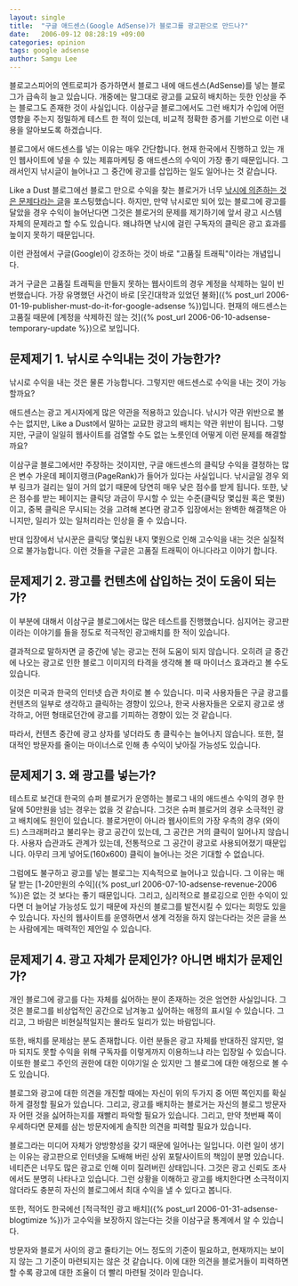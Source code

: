 ```yaml
---
layout: single
title:  "구글 애드센스(Google AdSense)가 블로그를 광고판으로 만드나?"
date:   2006-09-12 08:28:19 +09:00
categories: opinion
tags: google adsense
author: Samgu Lee
---
```

블로고스피어의 엔트로피가 증가하면서 블로그 내에 애드센스(AdSense)를 넣는 블로그가 급속히 늘고 있습니다. 개중에는 말그대로 광고를 교묘히 배치하는 듯한 인상을 주는 블로그도 존재한 것이 사실입니다. 이삼구글 블로그에서도 그런 배치가 수입에 어떤 영향을 주는지 정밀하게 테스트 한 적이 있는데, 비교적 정확한 증거를 기반으로 이런 내용을 알아보도록 하겠습니다.

블로그에서 애드센스를 넣는 이유는 매우 간단합니다. 현재 한국에서 진행하고 있는 개인 웹사이트에 넣을 수 있는 제휴마케팅 중 애드센스의 수익이 가장 좋기 때문입니다. 그래서인지 낚시글이 늘어나고 그 중간에 광고를 삽입하는 일도 일어나는 것 같습니다.

Like a Dust 블로그에선 블로그 만으로 수익을 찾는 블로거가 너무 [낚시에 의존하는 것은 문제다라는 글](http://dust.tistory.com/176)을 포스팅했습니다. 하지만, 만약 낚시로만 되어 있는 블로그에 광고를 달았을 경우 수익이 늘어난다면 그것은 블로거의 문제를 제기하기에 앞서 광고 시스템 자체의 문제라고 할 수도 있습니다. 왜냐하면 낚시에 걸린 구독자의 클릭은 광고 효과를 높이지 못하기 때문입니다.

이런 관점에서 구글(Google)이 강조하는 것이 바로 "고품질 트래픽"이라는 개념입니다.

과거 구글은 고품질 트래픽을 만들지 못하는 웹사이트의 경우 계정을 삭제하는 일이 빈번했습니다. 가장 유명했던 사건이 바로 [웃긴대학과 있었던 불화]({% post_url 2006-01-19-publisher-must-do-it-for-google-adsense %})입니다. 현재의 애드센스는 고품질 때문에 [계정을 삭제하진 않는 것]({% post_url 2006-06-10-adsense-temporary-update %})으로 보입니다.

## 문제제기 1. 낚시로 수익내는 것이 가능한가?

낚시로 수익을 내는 것은 물론 가능합니다. 그렇지만 애드센스로 수익을 내는 것이 가능할까요?

애드센스는 광고 게시자에게 많은 약관을 적용하고 있습니다. 낚시가 약관 위반으로 볼 수는 없지만, Like a Dust에서 말하는 교묘한 광고의 배치는 약관 위반이 됩니다. 그렇지만, 구글이 일일히 웹사이트를 검열할 수도 없는 노릇인데 어떻게 이런 문제를 해결할까요?

이삼구글 블로그에서만 주장하는 것이지만, 구글 애드센스의 클릭당 수익을 결정하는 많은 변수 가운데 페이지랭크(PageRank)가 들어가 있다는 사실입니다. 낚시글일 경우 외부 링크가 걸리는 일이 거의 없기 때문에 당연히 매우 낮은 점수를 받게 됩니다. 또한, 낮은 점수를 받는 페이지는 클릭당 과금이 무시할 수 있는 수준(클릭당 몇십원 혹은 몇원)이고, 중복 클릭은 무시되는 것을 고려해 본다면 광고주 입장에서는 완벽한 해결책은 아니지만, 일리가 있는 일처리라는 인상을 줄 수 있습니다.

반대 입장에서 낚시꾼은 클릭당 몇십원 내지 몇원으로 인해 고수익을 내는 것은 실질적으로 불가능합니다. 이런 것들을 구글은 고품질 트래픽이 아니다라고 이야기 합니다.

## 문제제기 2. 광고를 컨텐츠에 삽입하는 것이 도움이 되는가?

이 부분에 대해서 이삼구글 블로그에서는 많은 테스트를 진행했습니다. 심지어는 광고판이라는 이야기를 들을 정도로 적극적인 광고배치를 한 적이 있습니다.

결과적으로 말하자면 글 중간에 넣는 광고는 전혀 도움이 되지 않습니다. 오히려 글 중간에 나오는 광고로 인한 블로그 이미지의 타격을 생각해 볼 때 마이너스 효과라고 볼 수도 있습니다.

이것은 미국과 한국의 인터넷 습관 차이로 볼 수 있습니다. 미국 사용자들은 구글 광고를 컨텐츠의 일부로 생각하고 클릭하는 경향이 있으나, 한국 사용자들은 오로지 광고로 생각하고, 어떤 형태로던간에 광고를 기피하는 경향이 있는 것 같습니다.

따라서, 컨텐츠 중간에 광고 상자를 넣더라도 총 클릭수는 늘어나지 않습니다. 또한, 절대적인 방문자를 줄이는 마이너스로 인해 총 수익이 낮아질 가능성도 있습니다.

## 문제제기 3. 왜 광고를 넣는가?

테스트로 보건대 한국의 슈퍼 블로거가 운영하는 블로그 내의 애드센스 수익의 경우 한달에 50만원을 넘는 경우는 없을 것 같습니다. 그것은 슈퍼 블로거의 경우 소극적인 광고 배치에도 원인이 있습니다. 블로거만이 아니라 웹사이트의 가장 우측의 경우 (와이드) 스크래퍼라고 불리우는 광고 공간이 있는데, 그 공간은 거의 클릭이 일어나지 않습니다. 사용자 습관과도 관계가 있는데, 전통적으로 그 공간이 광고로 사용되어졌기 때문입니다. 아무리 크게 넣어도(160x600) 클릭이 늘어나는 것은 기대할 수 없습니다.

그럼에도 불구하고 광고를 넣는 블로그는 지속적으로 늘어나고 있습니다. 그 이유는 매달 받는 [1-20만원의 수익]({% post_url 2006-07-10-adsense-revenue-2006 %})은 없는 것 보다는 좋기 때문입니다. 그리고, 심리적으로 블로깅으로 인한 수익이 있다면 더 늘어날 가능성도 있기 때문에 자신의 블로그를 발전시킬 수 있다는 희망도 있을 수 있습니다. 자신의 웹사이트를 운영하면서 생계 걱정을 하지 않는다라는 것은 글을 쓰는 사람에게는 매력적인 제안일 수 있습니다.

## 문제제기 4. 광고 자체가 문제인가? 아니면 배치가 문제인가?

개인 블로그에 광고를 다는 자체를 싫어하는 분이 존재하는 것은 엄연한 사실입니다. 그것은 블로그를 비상업적인 공간으로 남겨놓고 싶어하는 애정의 표시일 수 있습니다. 그리고, 그 바람은 비현실적일지는 몰라도 일리가 있는 바람입니다.

또한, 배치를 문제삼는 분도 존재합니다. 이런 분들은 광고 자체를 반대하진 않지만, 얼마 되지도 못할 수익을 위해 구독자를 이렇게까지 이용하느냐 라는 입장일 수 있습니다. 이또한 블로그 주인의 권한에 대한 이야기일 순 있지만 그 블로그에 대한 애정으로 볼 수도 있습니다.

블로그와 광고에 대한 의견을 개진할 때에는 자신이 위의 두가지 중 어떤 쪽인지를 확실하게 결정할 필요가 있습니다. 그리고, 광고를 배치하는 블로거는 자신의 블로그 방문자자 어떤 것을 싫어하는지를 재빨리 파악할 필요가 있습니다. 그리고, 만약 첫번째 쪽이 우세하다면 문제를 삼는 방문자에게 솔직한 의견을 피력할 필요가 있습니다.

블로그라는 미디어 자체가 양방향성을 갖기 때문에 일어나는 일입니다. 이런 일이 생기는 이유는 광고판으로 인터넷을 도배해 버린 상위 포탈사이트의 책임이 분명 있습니다. 네티즌은 너무도 많은 광고로 인해 이미 질려버린 상태입니다. 그것은 광고 신뢰도 조사에서도 분명히 나타나고 있습니다. 그런 상황을 이해하고 광고를 배치한다면 소극적이지 않더라도 충분히 자신의 블로그에서 최대 수익을 낼 수 있다고 봅니다.

또한, 적어도 한국에선 [적극적인 광고 배치]({% post_url 2006-01-31-adsense-blogtimize %})가 고수익을 보장하지 않는다는 것을 이삼구글 통계에서 알 수 있습니다.

방문자와 블로거 사이의 광고 줄타기는 어느 정도의 기준이 필요하고, 현재까지는 보이지 않는 그 기준이 마련되지는 않은 것 같습니다. 이에 대한 의견을 블로거들이 피력하면 할 수록 광고에 대한 조율이 더 빨리 마련될 것이라 믿습니다.

